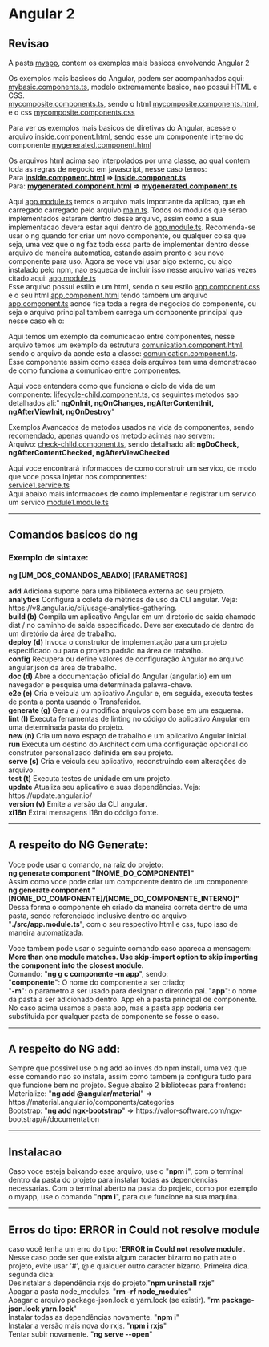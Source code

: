 <h1>Angular 2</h1>
<h2>Revisao</h2>
<p>A pasta <a href="./myapp/">myapp</a>, contem os exemplos mais basicos envolvendo Angular 2</p>
<p>
  Os exemplos mais basicos do Angular, podem ser acompanhados aqui:
  <br>
  <a href="./myapp/src/app/mybasic.components.ts">mybasic.components.ts</a>, modelo extremamente basico, nao possui
  HTML e CSS.
  <br> 
  <a href="./myapp/src/app/mycomposite.components.ts">mycomposite.components.ts</a>, sendo o html <a href="./myapp/src/app/mycomposite.components.html">mycomposite.components.html</a>,
  e o css <a href="./myapp/src/app/mycomposite.components.css">mycomposite.components.css</a>
</p>
<p> Para ver os exemplos mais basicos de diretivas do Angular, acesse o arquivo <a href="myapp/src/app/mygenerated/inside/inside.component.html" target="_blank">inside.component.html</a>, sendo esse um componente interno do componente <a href="myapp/src/app/mygenerated/mygenerated.component.html" target="_blank">mygenerated.component.html</a>
</p>
<p>
Os arquivos html acima sao interpolados por uma classe, ao qual
contem toda as regras de negocio em javascript, nesse caso temos:<br>
Para <b><a href="myapp/src/app/mygenerated/inside/inside.component.html" target="_blank">inside.component.html</a> => <a href="myapp/src/app/mygenerated/inside/inside.component.ts" target="_blank">inside.component.ts</a><br></b>
Para: <b><a href="myapp/src/app/mygenerated/mygenerated.component.html" target="_blank">mygenerated.component.html</a> => <a href="myapp/src/app/mygenerated/mygenerated.component.ts" target="_blank">mygenerated.component.ts</a>
</b></p>
<p>
Aqui <a href="./myapp/src/app/app.module.ts">app.module.ts</a> temos o arquivo mais importante da aplicao, que eh carregado carregado pelo arquivo <a href="./myapp/src/main.ts">main.ts</a>. Todos os modulos
que serao implementados estaram dentro desse arquivo, assim como
a sua implementacao devera estar aqui dentro de <a href="./myapp/src/app/app.module.ts">app.module.ts</a>. Recomenda-se usar o ng quando
for criar um novo componente, ou qualquer coisa que seja, uma vez
que o ng faz toda essa parte de implementar dentro desse arquivo
de maneira automatica, estando assim pronto o seu novo componente
para uso. Agora se voce vai usar algo externo, ou algo instalado
pelo npm, nao esqueca de incluir isso nesse arquivo varias vezes citado aqui: <a href="./myapp/src/app/app.module.ts">app.module.ts</a><br>
Esse arquivo possui estilo e um html, sendo o seu estilo 
<a href="./myapp/src/app/app.component.css">app.component.css</a> e o
seu html <a href="./myapp/src/app/app.component.html">app.component.html</a> tendo tambem um
arquivo <a href="./myapp/src/app/app.component.ts">app.component.ts</a> aonde fica toda a regra
de negocios do componente, ou seja o arquivo principal tambem carrega um componente principal
que nesse caso eh o:  
</p>
<p>
Aqui temos um exemplo da comunicacao entre componentes, nesse arquivo temos um exemplo da estrutura <a href="myapp/src/app/mygenerated/comunication/comunication.component.html">comunication.component.html</a>, sendo o arquivo da aonde esta a classe: <a href="myapp/src/app/mygenerated/comunication/comunication.component.ts">comunication.component.ts</a>.<br>
Esse componente assim como esses dois arquivos tem uma demonstracao de como funciona a comunicao entre componentes.
</p>
<p>Aqui voce entendera como que funciona o ciclo de vida de um componente: <a href="./myapp/src/app/main-lifecycle/lifecycle-child/lifecycle-child.component.ts">lifecycle-child.component.ts</a>, os seguintes metodos sao detalhados ali:"<b> ngOnInit, ngOnChanges, ngAfterContentInit, ngAfterViewInit, ngOnDestroy</b>"</p>
<p>Exemplos Avancados de metodos usados na vida de componentes, sendo recomendado, apenas quando os metodo acimas nao servem:<br> 
Arquivo: <a href="./myapp/src/app/check/check-child/check-child.component.ts">check-child.component.ts</a>, sendo detalhado ali:
<b>ngDoCheck, ngAfterContentChecked, ngAfterViewChecked</b>
<p>Aqui voce encontrará informacoes de como construir um servico, de modo que voce possa injetar nos componentes:<br>
<a href="./myapp/src/app/module1/service1.service.ts">service1.service.ts</a><br>
Aqui abaixo mais informacoes de como implementar e registrar um servico um servico
<a href="./myapp/src/app/module1/module1.module.ts">module1.module.ts</a><br></p>
<hr>
<h2>Comandos basicos do ng</h2>
<h3>Exemplo de sintaxe:</h3>
<p><b>ng [UM_DOS_COMANDOS_ABAIXO] [PARAMETROS]</b></p>
<p>
  <b>add</b> Adiciona suporte para uma biblioteca externa ao seu projeto.<br>
  <b>analytics</b> Configura a coleta de métricas de uso da CLI angular. Veja: https://v8.angular.io/cli/usage-analytics-gathering.<br>
  <b>build (b)</b> Compila um aplicativo Angular em um diretório de saída chamado dist / no caminho de saída especificado. Deve ser executado de dentro de um diretório da área de trabalho.<br>
  <b>deploy (d)</b> Invoca o construtor de implementação para um projeto especificado ou para o projeto padrão na área de trabalho.<br>
  <b>config</b> Recupera ou define valores de configuração Angular no arquivo angular.json da área de trabalho.<br>
  <b>doc (d)</b> Abre a documentação oficial do Angular (angular.io) em um navegador e pesquisa uma determinada palavra-chave.<br>
  <b>e2e (e)</b> Cria e veicula um aplicativo Angular e, em seguida, executa testes de ponta a ponta usando o Transferidor.<br>
  <b>generate (g)</b> Gera e / ou modifica arquivos com base em um esquema.  <br>
  <b>lint (l)</b> Executa ferramentas de linting no código do aplicativo Angular em uma determinada pasta do projeto.<br>
  <b>new (n)</b> Cria um novo espaço de trabalho e um aplicativo Angular inicial.<br>
  <b>run</b> Executa um destino do Architect com uma configuração opcional do construtor personalizado definida em seu projeto.<br>
  <b>serve (s)</b> Cria e veicula seu aplicativo, reconstruindo com alterações de arquivo.<br>
  <b>test (t)</b> Executa testes de unidade em um projeto.<br>
  <b>update</b> Atualiza seu aplicativo e suas dependências. Veja: https://update.angular.io/<br>
  <b>version (v)</b> Emite a versão da CLI angular.<br>
  <b>xi18n</b> Extrai mensagens i18n do código fonte.<br>
</p>
<hr>
<h2>A respeito do NG Generate:</h2>

<p>
    Voce pode usar o comando, na raiz do projeto:<br>
    <b>ng generate component "[NOME_DO_COMPONENTE]"</b><br>
    Assim como voce pode criar um componente dentro de um componente<br>
    <b>ng generate component "[NOME_DO_COMPONENTE]/[NOME_DO_COMPONENTE_INTERNO]"</b><br>
    Dessa forma o componente eh criado da maneira correta dentro de uma pasta, sendo referenciado 
    inclusive dentro do arquivo "<b>./src/app.module.ts</b>", com o seu respectivo html e css,
    tupo isso de maneira automatizada.
</p>
<p>
Voce tambem pode usar o seguinte comando caso apareca a mensagem:<br>
<b>More than one module matches. Use skip-import option to skip importing the component into the closest module.</b><br>
Comando: "<b>ng g c componente -m app</b>", sendo:<br>
"<b>componente</b>": O nome do componente a ser criado; <br>
"<b>-m</b>": o parametro a ser usado para designar o diretorio pai.
"<b>app</b>": o nome da pasta a ser adicionado dentro. App eh a pasta principal de componente.<br>
No caso acima usamos a pasta app, mas a pasta app poderia ser substituida por qualquer pasta de componente se fosse o caso.
</p>
<hr>

<h2>A respeito do NG add: </h2>

<p>
  Sempre que possivel use o ng add ao inves do npm install, uma vez que 
  esse comando nao so instala, assim como tambem ja configura tudo para que
  funcione bem no projeto. Segue abaixo 2 bibliotecas para frontend:<br>
  Materialize: "<b>ng add @angular/material</b>" => https://material.angular.io/components/categories <br>
  Bootstrap: "<b>ng add ngx-bootstrap</b>" => https://valor-software.com/ngx-bootstrap/#/documentation <br>
</p>
<hr>
<h2>Instalacao</h2>
<p>
Caso voce esteja baixando esse arquivo, use o "<b>npm i</b>", com o terminal dentro da pasta do projeto para instalar
todas as dependencias necessarias. Com o terminal aberto na pasta do projeto, como por exemplo o myapp, use o comando
"<b>npm i</b>", para que funcione na sua maquina.
</p>
<hr>
<h2>Erros do tipo: <b>ERROR in Could not resolve module</b></h2>
<p>caso você tenha um erro do tipo: '<b>ERROR in Could not resolve module</b>'.
<br>
Nesse caso pode ser que exista algum caracter bizarro no path ate o projeto,
evite usar '#', @ e qualquer outro caracter bizarro. Primeira dica.<br> segunda dica:<br>
    Desinstalar a dependência rxjs do projeto."<b>npm uninstall rxjs</b>"<br>
    Apagar a pasta node_modules. "<b>rm -rf node_modules</b>" <br>
    Apagar o arquivo package-json.lock e yarn.lock (se existir). "<b>rm package-json.lock yarn.lock</b>"<br>
    Instalar todas as dependências novamente. "<b>npm i</b>"<br>
    Instalar a versão mais nova do rxjs. "<b>npm i rxjs</b>"<br>
    Tentar subir novamente. "<b>ng serve --open</b>"<br>
</p>

